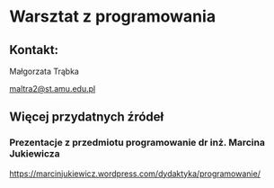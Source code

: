 # Warsztat z programowania

## Kontakt:

Małgorzata Trąbka

maltra2@st.amu.edu.pl

## Więcej przydatnych źródeł

### Prezentacje z przedmiotu programowanie dr inż. Marcina Jukiewicza

https://marcinjukiewicz.wordpress.com/dydaktyka/programowanie/
